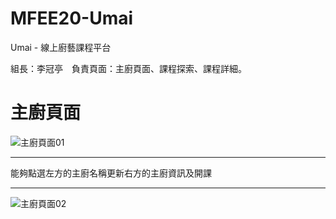 # MFEE20-Umai
Umai - 線上廚藝課程平台

組長：李冠亭　負責頁面：主廚頁面、課程探索、課程詳細。

<h1>主廚頁面</h1>

![主廚頁面01](https://user-images.githubusercontent.com/90586292/146681714-0b816ac5-7cc9-40ce-9588-7f88d0b9c34a.png)

<hr>
能夠點選左方的主廚名稱更新右方的主廚資訊及開課
<hr>

![主廚頁面02](https://user-images.githubusercontent.com/90586292/146681747-e832a503-3a3f-4c45-9391-46dd6b01326b.png)
